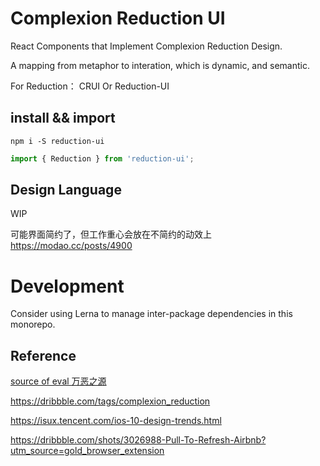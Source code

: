 # Complexion Reduction UI
React Components that Implement Complexion Reduction Design.  
  
A mapping from metaphor to interation, which is dynamic, and semantic.
  
For Reduction： CRUI Or Reduction-UI

## install && import

```shell
npm i -S reduction-ui
```

```javascript
import { Reduction } from 'reduction-ui';
```

## Design Language

WIP
  
可能界面简约了，但工作重心会放在不简约的动效上 https://modao.cc/posts/4900

# Development

Consider using Lerna to manage inter-package dependencies in this monorepo.

## Reference

[source of eval 万恶之源](https://medium.com/swarm-nyc/complexion-reduction-a-new-trend-in-mobile-design-cef033a0b978#.6zmhrzkya)

https://dribbble.com/tags/complexion_reduction

https://isux.tencent.com/ios-10-design-trends.html

https://dribbble.com/shots/3026988-Pull-To-Refresh-Airbnb?utm_source=gold_browser_extension
